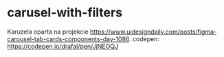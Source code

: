 # carusel-with-filters

Karuzela oparta na projekcie https://www.uidesigndaily.com/posts/figma-carousel-tab-cards-components-day-1086.
codepen: https://codepen.io/drafal/pen/JjNEOQJ
